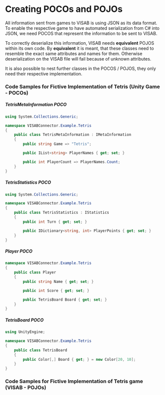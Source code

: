 # Creating POCOs and POJOs

All information sent from games to VISAB is using JSON as its data format.
To enable the respective game to have automated serialization from C# into JSON,
we need POCOS that represent the information to be sent to VISAB.

To correctly deserialize this information, VISAB needs **equivalent** POJOS within its own code.
By **equivalent** it is meant, that these classes need to resemble the exact same attributes and names for them.
Otherwise deserialization on the VISAB file will fail because of unknown attributes.

It is also possible to nest further classes in the POCOS / POJOS, they only need their respective implementation.

### Code Samples for Fictive Implementation of Tetris (Unity Game - POCOs)

##### TetrisMetaInformation POCO
```csharp
using System.Collections.Generic;

namespace VISABConnector.Example.Tetris
{
    public class TetrisMetaInformation : IMetaInformation
    {
        public string Game => "Tetris";

        public IList<string> PlayerNames { get; set; }

        public int PlayerCount => PlayerNames.Count;
    }
}
```

##### TetrisStatistics POCO
```csharp
using System.Collections.Generic;

namespace VISABConnector.Example.Tetris
{
    public class TetrisStatistics : IStatistics
    {
        public int Turn { get; set; }

        public IDictionary<string, int> PlayerPoints { get; set; }
    }
}
```
##### Player POCO
```csharp
namespace VISABConnector.Example.Tetris
{
    public class Player
    {
        public string Name { get; set; }

        public int Score { get; set; }

        public TetrisBoard Board { get; set; }
    }
}
```
##### TetrisBoard POCO
```csharp
using UnityEngine;

namespace VISABConnector.Example.Tetris
{
    public class TetrisBoard
    {
        public Color[,] Board { get; } = new Color[20, 10];
    }
}
```

### Code Samples for Fictive Implementation of Tetris game (VISAB - POJOs)